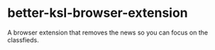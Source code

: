# better-ksl-browser-extension
A browser extension that removes the news so you can focus on the classfieds.
